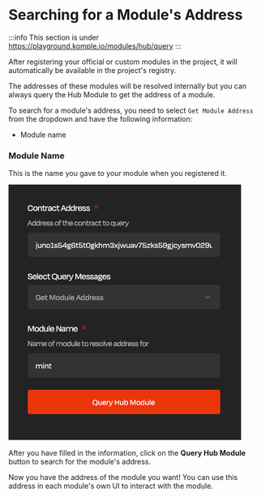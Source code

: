 # Searching for a Module's Address

:::info
This section is under https://playground.komple.io/modules/hub/query
:::

After registering your official or custom modules in the project, it will automatically be available in the project's registry.

The addresses of these modules will be resolved internally but you can always query the Hub Module to get the address of a module.

To search for a module's address, you need to select `Get Module Address` from the dropdown and have the following information:

- Module name

### Module Name

This is the name you gave to your module when you registered it.

![Search Module Address](/playground-guides/projects/search-module-address.png)

After you have filled in the information, click on the **Query Hub Module** button to search for the module's address.

Now you have the address of the module you want! You can use this address in each module's own UI to interact with the module.
